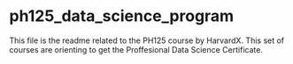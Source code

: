 # ph125_data_science_program

This file is the readme related to the PH125 course by HarvardX. 
This set of courses are orienting to get the Proffesional Data Science Certificate.
